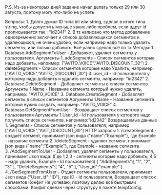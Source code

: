 P.S. Из-за некоторых дней задание начал делать только 29 или 30 августа, поэтому могу что-либо не успеть

Вопросы:
    1. Долго думал ID типа int или string, сделал в итоге типа string, чтобы допустить меньше каких либо проблем, если вдруг id прописывается так : "id2341"
    2. В тз написано что метод добавление одновременно включает и список добавляющихся сегментов и удаляющихся, не очень удобно, если например надо только удалить сегменты, или только добавить. Всё равно сделал всё по тз
Методы:
    1. Database.AddSegmentToUser - Добавляет, удаляет сегменты у пользователя.
        Аргументы
            1. addSegments - Список сегментов которые надо добавить, например:  ["AVITO_VOICE","AVITO_DISCOUNT_30"]
            2. deleteSegments - Список сегментов которые надо Удалить, например:  ["AVITO_VOICE","AVITO_DISCOUNT_30"]
            3. user_id - Id пользователя у которому надо добавить и удалить сегменты, например: "id2342"
    2. Database.DeleteSegment - Добавляет сегменты в список сегментов
        Аргументы
            1.Name - Название сегмента который нужно удалить, например: "AVITO_VOICE"
    3. Database.CreateSegment - Добавляет сегменты в список сегментов
        Аргументы
            1.Name - Название сегмента который нужно создать, например: "AVITO_VOICE"
    4. Database.GetSegmentFromUser - Возвращает список сегментов у пользователя
        Аргументы
            1.User_id - Id пользователя у которого надо получить список сегментов, например:"id2342"
        Возвращаемые данные
            1. Segments - Список сегментов у пользователя, например ["AVITO_VOICE","AVIT_DISCOUNT_30"]
HTTP запросы
    1. /createSegment - создает сегмент, принимает json вида {"name":"Example"}, где Example - название сегмента
    2. /deleteSegment - удаляет сегмент, принимает json вида {"name":"Example"}, где Example - название сегмента  
    3. /AddSegmentToUser - Добавляет, удаляет сегменты у пользователя, принимает Json вида: (Где 1,2,3 - сегменты которые надо добавить, 4,5 - надо удалить, Example - Id пользователя)
            {
                "AddSegments":[
                    "1",
                    "2",
                    "3"
                ],
                "DeleteSegments":[
                    "4",
                    "5"
                ],
                "User_id":"example"
            }  
    4. /GetSegmentFromUser - Отдает сегменты пользователя, принимает Json вида {"User_id":"ID"}, где ID - id пользователя, Возвращает список сегментов
Конфиг
    Не успеваю, поэтому делаю всё быстрыми способами. Конфиг сделан через структуру в пакете tempConfig.